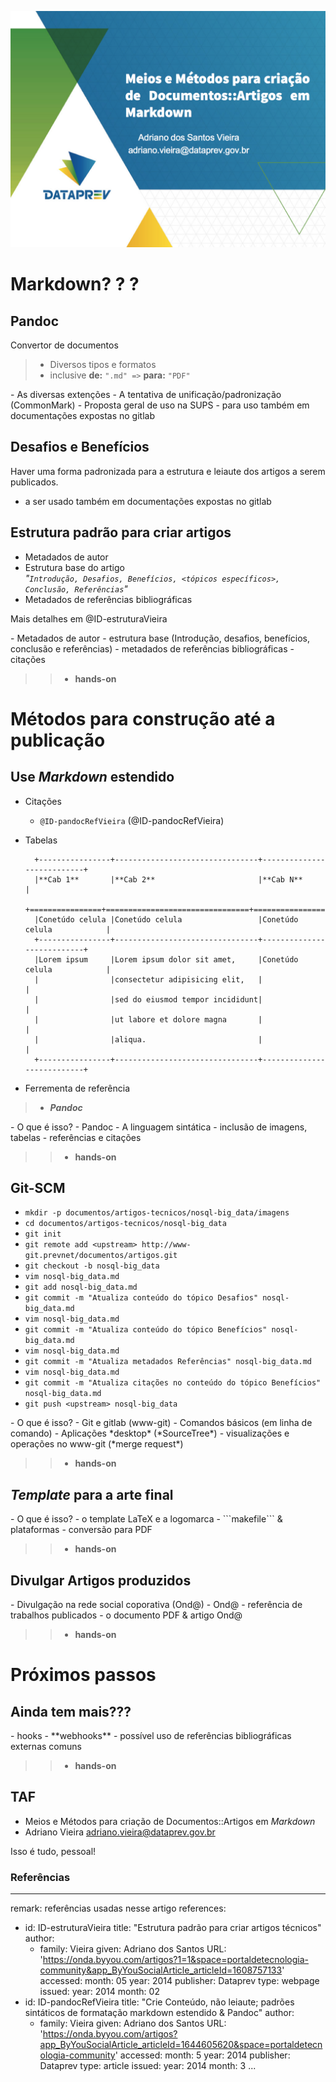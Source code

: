 ![](images/st-0x16-markdown-abertura.png)

# Markdown? ? ? 

## Pandoc 

Convertor de documentos

> - Diversos tipos e formatos
> - inclusive **de:** ```".md" =>``` **para:** ```"PDF"```

<div class="notes">
- As diversas extenções
- A tentativa de unificação/padronização (CommonMark)
- Proposta geral de uso na SUPS
  - para uso também em documentações expostas no gitlab
</div>


## Desafios e Benefícios

<div class="notes">
Haver uma forma padronizada para a estrutura e leiaute dos artigos a serem publicados.

- a ser usado também em documentações expostas no gitlab
</div>

## Estrutura padrão para criar artigos

- Metadados de autor
- Estrutura base do artigo  
		*"```Introdução, Desafios, Benefícios, <tópicos específicos>, Conclusão, Referências```"*
- Metadados de referências bibliográficas

Mais detalhes em @ID-estruturaVieira

<div class="notes">
- Metadados de autor
- estrutura base (Introdução, desafios, benefícios, conclusão e referências)
- metadados de referências bibliográficas
- citações
</div>

>> - **hands-on**

# Métodos para construção até a publicação

## Use *Markdown* estendido

- Citações
	- ```@ID-pandocRefVieira``` (@ID-pandocRefVieira)
- Tabelas

		+----------------+--------------------------------+---------------------------+
		|**Cab 1**       |**Cab 2**                       |**Cab N**                  |
		+================+================================+===========================+
		|Conetúdo celula |Conetúdo celula                 |Conetúdo celula            |
		+----------------+--------------------------------+---------------------------+
		|Lorem ipsum     |Lorem ipsum dolor sit amet,     |Conetúdo celula            |
		|                |consectetur adipisicing elit,   |                           |
		|                |sed do eiusmod tempor incididunt|                           |
		|                |ut labore et dolore magna       |                           |
		|                |aliqua.                         |                           |
		+----------------+--------------------------------+---------------------------+

- Ferrementa de referência

> - ***Pandoc***

<div class="notes">
- O que é isso?
- Pandoc
- A linguagem sintática
- inclusão de imagens, tabelas
- referências e citações
</div>

>> - **hands-on**

## Git-SCM

- ```mkdir -p documentos/artigos-tecnicos/nosql-big_data/imagens```
- ```cd documentos/artigos-tecnicos/nosql-big_data```
- ```git init```
- ```git remote add <upstream> http://www-git.prevnet/documentos/artigos.git```
- ```git checkout -b nosql-big_data```
- ```vim nosql-big_data.md```
- ```git add nosql-big_data.md```
- ```git commit -m "Atualiza conteúdo do tópico Desafios" nosql-big_data.md```
- ```vim nosql-big_data.md```
- ```git commit -m "Atualiza conteúdo do tópico Benefícios" nosql-big_data.md```
- ```vim nosql-big_data.md```
- ```git commit -m "Atualiza metadados Referências" nosql-big_data.md```
- ```vim nosql-big_data.md```
- ```git commit -m "Atualiza citações no conteúdo do tópico Benefícios" nosql-big_data.md```
- ```git push <upstream> nosql-big_data```

<div class="notes">
- O que é isso?
- Git e  gitlab (www-git)
- Comandos básicos (em linha de comando)
- Aplicações *desktop* (*SourceTree*)
- visualizações e operações no www-git (*merge request*)
</div>

>> - **hands-on**

## *Template* para a arte final

<div class="notes">
- O que é isso?
- o template LaTeX e a logomarca
- ```makefile``` & plataformas
- conversão para PDF
</div>

>> - **hands-on**

## Divulgar Artigos produzidos

<div class="notes">
- Divulgação na rede social coporativa (Ond@)
- Ond@ - referência de trabalhos publicados
- o documento PDF & artigo Ond@
</div>

>> - **hands-on**

# Próximos passos

## Ainda tem mais???

<div class="notes">
- hooks
- **webhooks**
- possível uso de referências bibliográficas externas comuns
</div>

>> - **hands-on**

## TAF

- Meios e Métodos para criação de Documentos::Artigos em *Markdown*
- Adriano Vieira <adriano.vieira@dataprev.gov.br>

<div class="notes">
Isso é tudo, pessoal!
</div>

### Referências

---
remark: referências usadas nesse artigo
references:
- id: ID-estruturaVieira
  title: "Estrutura padrão para criar artigos técnicos"
  author:
  - family: Vieira
    given: Adriano dos Santos
  URL: 'https://onda.byyou.com/artigos?1=1&space=portaldetecnologia-community&app_ByYouSocialArticle_articleId=1608757133'
  accessed:
    month: 05
    year: 2014
  publisher: Dataprev
  type: webpage
  issued:
    year: 2014
    month: 02
- id: ID-pandocRefVieira
  title: "Crie Conteúdo, não leiaute; padrões sintáticos de formatação markdown estendido & Pandoc"
  author:
  - family: Vieira
    given: Adriano dos Santos
  URL: 'https://onda.byyou.com/artigos?app_ByYouSocialArticle_articleId=1644605620&space=portaldetecnologia-community'
  accessed:
    month: 5
    year: 2014
  publisher: Dataprev
  type: article
  issued:
    year: 2014
    month: 3
...
